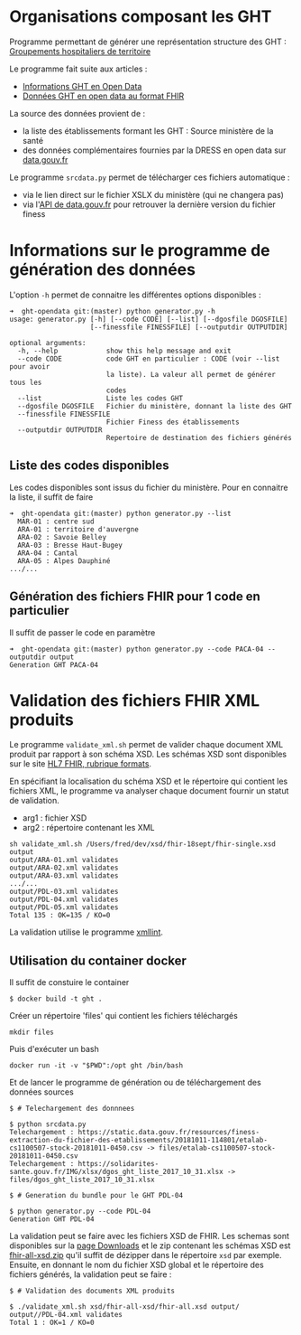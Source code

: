 Organisations composant les GHT
===============================

Programme permettant de générer une représentation structure des GHT : [Groupements hospitaliers de territoire](https://solidarites-sante.gouv.fr/professionnels/gerer-un-etablissement-de-sante-medico-social/groupements-hospitaliers-de-territoire/)

Le programme fait suite aux articles : 

- [Informations GHT en Open Data](http://www.opikanoba.org/sante/ght-opendata)
- [Données GHT en open data au format FHIR](http://www.opikanoba.org/sante/ght-fhir)

La source des données provient de :

- la liste des établissements formant les GHT : Source ministère de la santé
- des données complémentaires fournies par la DRESS en open data sur [data.gouv.fr](https://data.gouv.fr)

Le programme `srcdata.py` permet de télécharger ces fichiers automatique :

- via le lien direct sur le fichier XSLX du ministère (qui ne changera pas)
- via l'[API de data.gouv.fr](https://www.data.gouv.fr/fr/apidoc/) pour retrouver la dernière version du fichier finess

# Informations sur le programme de génération des données
L'option `-h` permet de connaitre les différentes options disponibles :

```
➜  ght-opendata git:(master) python generator.py -h
usage: generator.py [-h] [--code CODE] [--list] [--dgosfile DGOSFILE]
                    [--finessfile FINESSFILE] [--outputdir OUTPUTDIR]

optional arguments:
  -h, --help            show this help message and exit
  --code CODE           code GHT en particulier : CODE (voir --list pour avoir
                        la liste). La valeur all permet de générer tous les
                        codes
  --list                Liste les codes GHT
  --dgosfile DGOSFILE   Fichier du ministère, donnant la liste des GHT
  --finessfile FINESSFILE
                        Fichier Finess des établissements
  --outputdir OUTPUTDIR
                        Repertoire de destination des fichiers générés

```

## Liste des codes disponibles
Les codes disponibles sont issus du fichier du ministère. Pour en connaitre la liste, il suffit de faire 

```
➜  ght-opendata git:(master) python generator.py --list
  MAR-01 : centre sud
  ARA-01 : territoire d'auvergne
  ARA-02 : Savoie Belley
  ARA-03 : Bresse Haut-Bugey
  ARA-04 : Cantal
  ARA-05 : Alpes Dauphiné
.../...
```

## Génération des fichiers FHIR pour 1 code en particulier
Il suffit de passer le code en paramètre 


```
➜  ght-opendata git:(master) python generator.py --code PACA-04 --outputdir output
Generation GHT PACA-04
```

# Validation des fichiers FHIR XML produits
Le programme `validate_xml.sh` permet de valider chaque document XML produit par rapport à son schéma XSD.
Les schémas XSD sont disponibles sur le site [HL7 FHIR, rubrique formats](https://www.hl7.org/fhir/xml.html).

En spécifiant la localisation du schéma XSD et le répertoire qui contient les fichiers XML, le programme va analyser chaque document fournir un statut de validation.

- arg1 : fichier XSD
- arg2 : répertoire contenant les XML

```
sh validate_xml.sh /Users/fred/dev/xsd/fhir-18sept/fhir-single.xsd output
output/ARA-01.xml validates
output/ARA-02.xml validates
output/ARA-03.xml validates
.../...
output/PDL-03.xml validates
output/PDL-04.xml validates
output/PDL-05.xml validates
Total 135 : OK=135 / KO=0

```

La validation utilise le programme [xmllint](http://xmlsoft.org/xmllint.html).


## Utilisation du container docker
Il suffit de constuire le container

```
$ docker build -t ght .
```

Créer un répertoire 'files' qui contient les fichiers téléchargés
```
mkdir files
``` 

Puis d'exécuter un bash
```
docker run -it -v "$PWD":/opt ght /bin/bash
```

Et de lancer le programme de génération ou de téléchargement des données sources
```
$ # Telechargement des donnnees

$ python srcdata.py 
Telechargement : https://static.data.gouv.fr/resources/finess-extraction-du-fichier-des-etablissements/20181011-114801/etalab-cs1100507-stock-20181011-0450.csv -> files/etalab-cs1100507-stock-20181011-0450.csv
Telechargement : https://solidarites-sante.gouv.fr/IMG/xlsx/dgos_ght_liste_2017_10_31.xlsx -> files/dgos_ght_liste_2017_10_31.xlsx

$ # Generation du bundle pour le GHT PDL-04

$ python generator.py --code PDL-04 
Generation GHT PDL-04
```

La validation peut se faire avec les fichiers XSD de FHIR.
Les schemas sont disponibles sur la [page Downloads](https://www.hl7.org/fhir/downloads.html) et le zip contenant les schémas XSD est [fhir-all-xsd.zip](https://www.hl7.org/fhir/fhir-all-xsd.zip) qu'il suffit de dézipper dans le répertoire `xsd` par exemple. Ensuite, en donnant le nom du fichier XSD global et le répertoire des fichiers générés, la validation peut se faire :

```
$ # Validation des documents XML produits

$ ./validate_xml.sh xsd/fhir-all-xsd/fhir-all.xsd output/
output//PDL-04.xml validates
Total 1 : OK=1 / KO=0

```